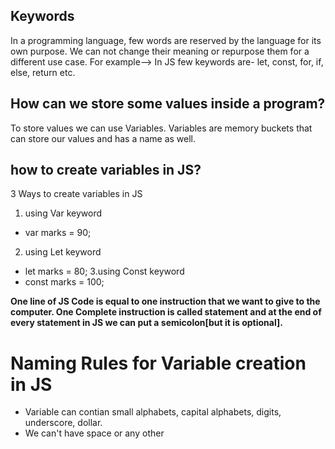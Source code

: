 ## Keywords
In a programming language, few words are reserved by the language for its own purpose. We can not change their meaning or repurpose them for a different use case.
For example--> In JS few keywords are- let, const, for, if, else, return etc.

## How can we store some values inside a program?
To store values we can use Variables. Variables are memory buckets that can store our values and has a name as well.

## how to create variables in JS?
3 Ways to create variables in JS
1. using Var keyword 
- var marks = 90;
2. using Let keyword
- let marks = 80;
3.using Const keyword
- const marks = 100;

**One line of JS Code is equal to one instruction that we want to give to the computer. One Complete instruction is called statement and at the end of every statement in JS we can put a semicolon[but it is optional].**

# Naming Rules for Variable creation in JS

- Variable can contian small alphabets, capital alphabets, digits, underscore, dollar.
- We can't have space or any other





